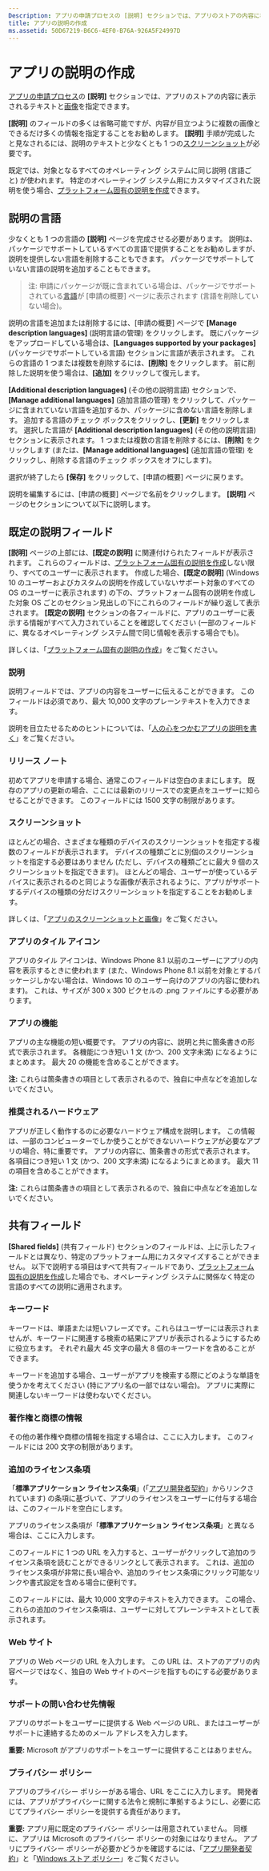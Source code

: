 ```yaml
---
Description: アプリの申請プロセスの [説明] セクションでは、アプリのストアの内容に表示されるテキストと画像を指定できます。
title: アプリの説明の作成
ms.assetid: 50D67219-B6C6-4EF0-B76A-926A5F24997D
---
```


# アプリの説明の作成


[アプリの申請プロセス](app-submissions.md)の **[説明]** セクションでは、アプリのストアの内容に表示されるテキストと[画像](app-screenshots-and-images.md)を指定できます。

**[説明]** のフィールドの多くは省略可能ですが、内容が目立つように複数の画像とできるだけ多くの情報を指定することをお勧めします。 **[説明]** 手順が完成したと見なされるには、説明のテキストと少なくとも 1 つの[スクリーンショット](app-screenshots-and-images.md)が必要です。

既定では、対象となるすべてのオペレーティング システムに同じ説明 (言語ごと) が使われます。 特定のオペレーティング システム用にカスタマイズされた説明を使う場合、[プラットフォーム固有の説明を作成](create-platform-specific-descriptions.md)できます。

## 説明の言語

少なくとも 1 つの言語の **[説明]** ページを完成させる必要があります。 説明は、パッケージでサポートしているすべての言語で提供することをお勧めしますが、説明を提供しない言語を削除することもできます。 パッケージでサポートしていない言語の説明を追加することもできます。

> 注: 申請にパッケージが既に含まれている場合は、パッケージでサポートされている[言語](supported-languages.md)が [申請の概要] ページに表示されます (言語を削除していない場合)。

説明の言語を追加または削除するには、[申請の概要] ページで **[Manage description languages]** (説明言語の管理) をクリックします。 既にパッケージをアップロードしている場合は、**[Languages supported by your packages]** (パッケージでサポートしている言語) セクションに言語が表示されます。 これらの言語の 1 つまたは複数を削除するには、**[削除]** をクリックします。 前に削除した説明を使う場合は、**[追加]** をクリックして復元します。

**[Additional description languages]** (その他の説明言語) セクションで、**[Manage additional languages]** (追加言語の管理) をクリックして、パッケージに含まれていない言語を追加するか、パッケージに含めない言語を削除します。 追加する言語のチェック ボックスをクリックし、**[更新]** をクリックします。 選択した言語が **[Additional description languages]** (その他の説明言語) セクションに表示されます。 1 つまたは複数の言語を削除するには、**[削除]** をクリックします (または、**[Manage additional languages]** (追加言語の管理) をクリックし、削除する言語のチェック ボックスをオフにします)。

選択が終了したら **[保存]** をクリックして、[申請の概要] ページに戻ります。

説明を編集するには、[申請の概要] ページで名前をクリックします。 **[説明]** ページのセクションについて以下に説明します。

## 既定の説明フィールド


**[説明]** ページの上部には、**[既定の説明]** に関連付けられたフィールドが表示されます。 これらのフィールドは、[プラットフォーム固有の説明を作成](create-platform-specific-descriptions.md)しない限り、すべてのユーザーに表示されます。 作成した場合、**[既定の説明]** (Windows 10 のユーザーおよびカスタムの説明を作成していないサポート対象のすべての OS のユーザーに表示されます) の下の、プラットフォーム固有の説明を作成した対象 OS ごとのセクション見出しの下にこれらのフィールドが繰り返して表示されます。 **[既定の説明]** セクションの各フィールドに、アプリのユーザーに表示する情報がすべて入力されていることを確認してください (一部のフィールドに、異なるオペレーティング システム間で同じ情報を表示する場合でも)。

詳しくは、「[プラットフォーム固有の説明の作成](create-platform-specific-descriptions.md)」をご覧ください。

### 説明

説明フィールドでは、アプリの内容をユーザーに伝えることができます。 このフィールドは必須であり、最大 10,000 文字のプレーンテキストを入力できます。

説明を目立たせるためのヒントについては、「[人の心をつかむアプリの説明を書く](write-a-great-app-description.md)」をご覧ください。

### リリース ノート

初めてアプリを申請する場合、通常このフィールドは空白のままにします。 既存のアプリの更新の場合、ここには最新のリリースでの変更点をユーザーに知らせることができます。 このフィールドには 1500 文字の制限があります。

### スクリーンショット

ほとんどの場合、さまざまな種類のデバイスのスクリーンショットを指定する複数のフィールドが表示されます。 デバイスの種類ごとに別個のスクリーンショットを指定する必要はありません (ただし、デバイスの種類ごとに最大 9 個のスクリーンショットを指定できます)。 ほとんどの場合、ユーザーが使っているデバイスに表示されるのと同じような画像が表示されるように、アプリがサポートするデバイスの種類の分だけスクリーンショットを指定することをお勧めします。

詳しくは、「[アプリのスクリーンショットと画像](app-screenshots-and-images.md)」をご覧ください。

### アプリのタイル アイコン

アプリのタイル アイコンは、Windows Phone 8.1 以前のユーザーにアプリの内容を表示するときに使われます (また、Windows Phone 8.1 以前を対象とするパッケージしかない場合は、Windows 10 のユーザー向けのアプリの内容に使われます)。 これは、サイズが 300 x 300 ピクセルの .png ファイルにする必要があります。

### アプリの機能

アプリの主な機能の短い概要です。 アプリの内容に、説明と共に箇条書きの形式で表示されます。 各機能につき短い 1 文 (かつ、200 文字未満) になるようにまとめます。 最大 20 の機能を含めることができます。

**注:** これらは箇条書きの項目として表示されるので、独自に中点などを追加しないでください。

 

### 推奨されるハードウェア

アプリが正しく動作するのに必要なハードウェア構成を説明します。 この情報は、一部のコンピューターでしか使うことができないハードウェアが必要なアプリの場合、特に重要です。 アプリの内容に、箇条書きの形式で表示されます。 各項目につき短い 1 文 (かつ、200 文字未満) になるようにまとめます。 最大 11 の項目を含めることができます。

**注:** これらは箇条書きの項目として表示されるので、独自に中点などを追加しないでください。

 

## 共有フィールド


**[Shared fields]** (共有フィールド) セクションのフィールドは、上に示したフィールドとは異なり、特定のプラットフォーム用にカスタマイズすることができません。 以下で説明する項目はすべて共有フィールドであり、[プラットフォーム固有の説明を作成](create-platform-specific-descriptions.md)した場合でも、オペレーティング システムに関係なく特定の言語のすべての説明に適用されます。

### キーワード

キーワードは、単語または短いフレーズです。これらはユーザーには表示されませんが、キーワードに関連する検索の結果にアプリが表示されるようにするために役立ちます。 それぞれ最大 45 文字の最大 8 個のキーワードを含めることができます。

キーワードを追加する場合、ユーザーがアプリを検索する際にどのような単語を使うかを考えてください (特にアプリ名の一部ではない場合)。 アプリに実際に関連しないキーワードは使わないでください。

### 著作権と商標の情報

その他の著作権や商標の情報を指定する場合は、ここに入力します。 このフィールドには 200 文字の制限があります。

### 追加のライセンス条項

「**標準アプリケーション ライセンス条項**」(「[アプリ開発者契約](https://msdn.microsoft.com/library/windows/apps/hh694058)」からリンクされています) の条項に基づいて、アプリのライセンスをユーザーに付与する場合は、このフィールドを空白にします。

アプリのライセンス条項が「**標準アプリケーション ライセンス条項**」と異なる場合は、ここに入力します。

このフィールドに 1 つの URL を入力すると、ユーザーがクリックして追加のライセンス条項を読むことができるリンクとして表示されます。 これは、追加のライセンス条項が非常に長い場合や、追加のライセンス条項にクリック可能なリンクや書式設定を含める場合に便利です。

このフィールドには、最大 10,000 文字のテキストを入力できます。 この場合、これらの追加のライセンス条項は、ユーザーに対してプレーンテキストとして表示されます。

### Web サイト

アプリの Web ページの URL を入力します。 この URL は、ストアのアプリの内容ページではなく、独自の Web サイトのページを指すものにする必要があります。

### サポートの問い合わせ先情報

アプリのサポートをユーザーに提供する Web ページの URL、またはユーザーがサポートに連絡するためのメール アドレスを入力します。

**重要:** Microsoft がアプリのサポートをユーザーに提供することはありません。

 

### プライバシー ポリシー

アプリのプライバシー ポリシーがある場合、URL をここに入力します。 開発者には、アプリがプライバシーに関する法令と規制に準拠するようにし、必要に応じてプライバシー ポリシーを提供する責任があります。

**重要:** アプリ用に既定のプライバシー ポリシーは用意されていません。 同様に、アプリは Microsoft のプライバシー ポリシーの対象にはなりません。 アプリにプライバシー ポリシーが必要かどうかを確認するには、「[アプリ開発者契約](https://msdn.microsoft.com/library/windows/apps/hh694058)」と「[Windows ストア ポリシー](https://msdn.microsoft.com/en-us/library/windows/apps/dn764944.aspx#pol_10_5_1)」をご覧ください。


<!--HONumber=Mar16_HO5-->


